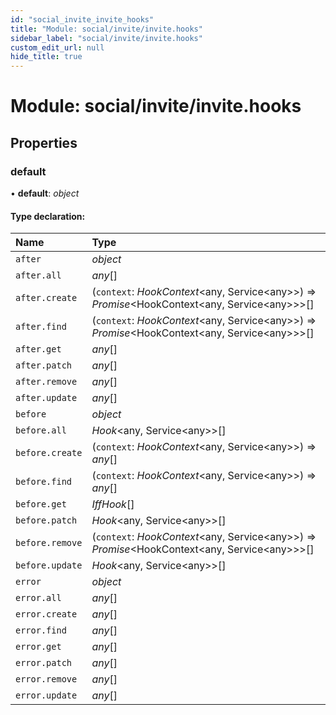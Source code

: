 ```yaml
---
id: "social_invite_invite_hooks"
title: "Module: social/invite/invite.hooks"
sidebar_label: "social/invite/invite.hooks"
custom_edit_url: null
hide_title: true
---
```


# Module: social/invite/invite.hooks

## Properties

### default

• **default**: *object*

#### Type declaration:

| Name | Type |
| :------ | :------ |
| `after` | *object* |
| `after.all` | *any*[] |
| `after.create` | (`context`: *HookContext*<any, Service<any\>\>) => *Promise*<HookContext<any, Service<any\>\>\>[] |
| `after.find` | (`context`: *HookContext*<any, Service<any\>\>) => *Promise*<HookContext<any, Service<any\>\>\>[] |
| `after.get` | *any*[] |
| `after.patch` | *any*[] |
| `after.remove` | *any*[] |
| `after.update` | *any*[] |
| `before` | *object* |
| `before.all` | *Hook*<any, Service<any\>\>[] |
| `before.create` | (`context`: *HookContext*<any, Service<any\>\>) => *any*[] |
| `before.find` | (`context`: *HookContext*<any, Service<any\>\>) => *any*[] |
| `before.get` | *IffHook*[] |
| `before.patch` | *Hook*<any, Service<any\>\>[] |
| `before.remove` | (`context`: *HookContext*<any, Service<any\>\>) => *Promise*<HookContext<any, Service<any\>\>\>[] |
| `before.update` | *Hook*<any, Service<any\>\>[] |
| `error` | *object* |
| `error.all` | *any*[] |
| `error.create` | *any*[] |
| `error.find` | *any*[] |
| `error.get` | *any*[] |
| `error.patch` | *any*[] |
| `error.remove` | *any*[] |
| `error.update` | *any*[] |
